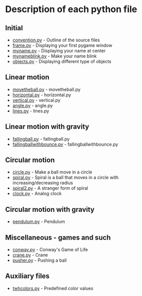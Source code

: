 # Description of each python file

## Initial
* [convention.py](https://github.com/tomwh2010/PythonPhysics/blob/master/Python/convention.py "convention.py") - Outline of the source files
* [frame.py](https://github.com/tomwh2010/PythonPhysics/blob/master/Python/frame.py "frame.py") - Displaying your first pygame window
* [myname.py](https://github.com/tomwh2010/PythonPhysics/blob/master/Python/myname.py "myname.py") - Displaying your name at center
* [mynameblink.py](https://github.com/tomwh2010/PythonPhysics/blob/master/Python/mynameblink.py "mynameblink.py") - Make your name blink
* [objects.py](https://github.com/tomwh2010/PythonPhysics/blob/master/Python/objects.py "objects.py") - Displaying different type of objects

## Linear motion
* [movetheball.py](https://github.com/tomwh2010/PythonPhysics/blob/master/Python/movetheball.py "movetheball.py") - movetheball.py
* [horizontal.py](https://github.com/tomwh2010/PythonPhysics/blob/master/Python/horizontal.py "horizontal.py") - horizontal.py
* [vertical.py](https://github.com/tomwh2010/PythonPhysics/blob/master/Python/vertical.py "vertical.py") - vertical.py
* [angle.py](https://github.com/tomwh2010/PythonPhysics/blob/master/Python/angle.py "angle.py") - angle.py
* [lines.py](https://github.com/tomwh2010/PythonPhysics/blob/master/Python/lines.py "lines.py") - lines.py

## Linear motion with gravity
* [fallingball.py](https://github.com/tomwh2010/PythonPhysics/blob/master/Python/fallingball.py "fallingball.py") - fallingball.py
* [fallingballwithbounce.py](https://github.com/tomwh2010/PythonPhysics/blob/master/Python/fallingballwithbounce.py "fallingballwithbounce.py") - fallingballwithbounce.py

## Circular motion
* [circle.py](https://github.com/tomwh2010/PythonPhysics/blob/master/Python/circle.py "circle.py") - Make a ball move in a circle
* [spiral.py](https://github.com/tomwh2010/PythonPhysics/blob/master/Python/spiral.py "spiral.py") - Spiral is a ball that moves in a circle with increasing/decreasing radius
* [spiral2.py](https://github.com/tomwh2010/PythonPhysics/blob/master/Python/spiral2.py "spiral2.py") - A stranger form of spiral
* [clock.py](https://github.com/tomwh2010/PythonPhysics/blob/master/Python/clock.py "clock.py") - Analog clock

## Circular motion with gravity
* [pendulum.py](https://github.com/tomwh2010/PythonPhysics/blob/master/Python/pendulum.py "pendulum.py") - Pendulum

## Miscellaneous - games and such
* [conway.py](https://github.com/tomwh2010/PythonPhysics/blob/master/Python/conway.py "conway.py") - Conway's Game of Life
* [crane.py](https://github.com/tomwh2010/PythonPhysics/blob/master/Python/crane.py "crane.py") - Crane
* [pusher.py](https://github.com/tomwh2010/PythonPhysics/blob/master/Python/pusher.py "pusher.py") - Pushing a ball

## Auxiliary files
* [twhcolors.py](https://github.com/tomwh2010/PythonPhysics/blob/master/Python/twhcolors.py "twhcolors.py") - Predefined color values
